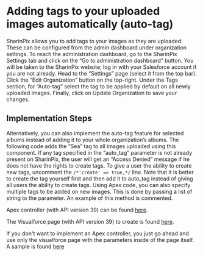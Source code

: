 # Adding tags to your uploaded images automatically (auto-tag)

SharinPix allows you to add tags to your images as they are uploaded. These can be configured from the admin dashboard under organization settings.
To reach the administration dashboard, go to the SharinPix Settings tab and click on the “Go to administration dashboard” button. You will be taken to the SharinPix website; log in with your Salesforce account if you are not already. Head to the “Settings” page (select it from the top bar). Click the “Edit Organization” button on the top-right.
Under the Tags section, for “Auto-tag” select the tag to be applied by default on all newly uploaded images.
Finally, click on Update Organization to save your changes.

## Implementation Steps

Alternatively, you can also implement the auto-tag feature for selected albums instead of adding it to your whole organization’s albums. The following code adds the “Sea” tag to all images uploaded using this component.
If any tag specified in the “auto_tag” parameter is not already present on SharinPix, the user will get an “Access Denied” message if he does not have the rights to create tags. To give a user the ability to create new tags, uncomment the ```/*'create' => true,*/``` line. Note that it is better to create the tag yourself first and then add it to auto_tag instead of giving all users the ability to create tags.
Using Apex code, you can also specify multiple tags to be added on new images. This is done by passing a list of string to the parameter. An example of this method is commented.

Apex controller (with API version 39) can be found [here](src/classes/SharinPixDemoAutoTagCtrl.cls).

The Visualforce page (with API version 39) to create is found [here](src/pages/SharinPixDemoAutoTag.page).

If you don't want to implement an Apex controller, you just go ahead and use only the visualforce page with the parameters inside of the page itself. A sample is found [here](src/pages/SharinPixDemoAutoTagWOController.page)
